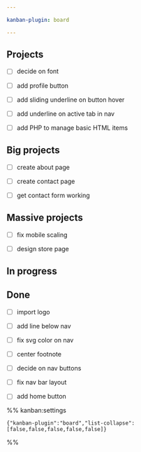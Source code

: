 ```yaml
---

kanban-plugin: board

---
```


## Projects

- [ ] decide on font
- [ ] add profile button
- [ ] add sliding underline on button hover
- [ ] add underline on active tab in nav
- [ ] add PHP to manage basic HTML items


## Big projects

- [ ] create about page
- [ ] create contact page
- [ ] get contact form working


## Massive projects

- [ ] fix mobile scaling
- [ ] design store page


## In progress



## Done

- [ ] import logo
- [ ] add line below nav
- [ ] fix svg color on nav
- [ ] center footnote
- [ ] decide on nav buttons
- [ ] fix nav bar layout
- [ ] add home button




%% kanban:settings
```
{"kanban-plugin":"board","list-collapse":[false,false,false,false,false]}
```
%%